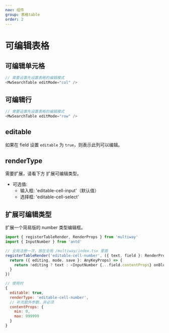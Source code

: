 ```yaml
---
nav: 组件
group: 表格table
order: 2
---
```


# 可编辑表格

## 可编辑单元格

<code src="./AySearchTableEditDemo.tsx"></code>

```js
// 需要设置先设置表格的编辑模式
<MwSearchTable editMode="col" />
```

## 可编辑行

<code src="./AySearchTableRowEditDemo.tsx"></code>

```js
// 需要设置先设置表格的编辑模式
<MwSearchTable editMode="row" />
```

## editable

如果在 field 设置 `editable` 为 `true`，则表示此列可以编辑。

## renderType

需要扩展，请看下方 扩展可编辑类型。

- 可选值:
  - 输入框: 'editable-cell-input'（默认值）
  - 选择框: 'editable-cell-select'

## 扩展可编辑类型

扩展一个简易版的 number 类型编辑框。

```js
import { registerTableRender, RenderProps } from 'multiway'
import { InputNumber } from 'antd'

// 全局注册一次，放在全局 /multiway/index.tsx 里面
registerTableRender('editable-cell-number', ({ text, field }: RenderProps) => {
  return ({ editing, mode, save }: AnyKeyProps) => {
    return !editing ? text : <InputNumber {...field.contentProps} onBlur={save} />
  }
})

// 使用时
{
  editable: true,
  renderType: 'editable-cell-number',
  // 补充额外参数，非必须
  contentProps: {
    min: 0,
    max: 999999
  }
}
```

